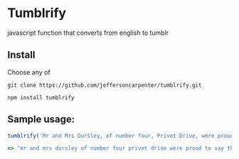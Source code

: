 # Tumblrify

javascript function that converts from english to tumblr

## Install

Choose any of

`git clone https://github.com/jeffersoncarpenter/tumblrify.git`

`npm install tumblrify`

## Sample usage:

```javascript
tumblrify('Mr and Mrs Dursley, of number four, Privet Drive, were proud to say that they were perfectly normal, thank you very much. They were the last people you’d expect to be involved in anything strange or mysterious, because they just didn’t hold with such nonsense.')

=> "mr and mrs dursley of number four privet drive were proud to say that they were perfectly normal thank you very much, they were the last people you’d expect to be involved in anything strange or mysterious because they just didn’t hold with such nonsense.."
```